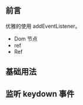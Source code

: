 ## 前言

优雅的使用 addEventListener。

- Dom 节点
- ref
- Ref

<script setup>
   import Demo1 from './demos/demo1.vue'
   import Keydown from './demos/keydown.vue'
 </script>

## 基础用法

<demo1 />

## 监听 keydown 事件

<Keydown />
